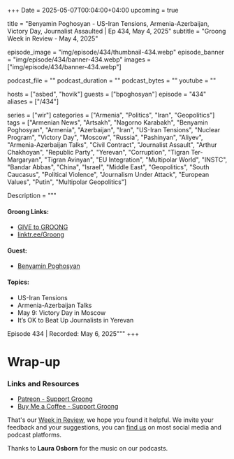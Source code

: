 +++
Date = 2025-05-07T00:04:00+04:00
upcoming = true

title = "Benyamin Poghosyan - US-Iran Tensions, Armenia-Azerbaijan, Victory Day, Journalist Assaulted | Ep 434, May 4, 2025"
subtitle = "Groong Week in Review - May 4, 2025"

episode_image = "img/episode/434/thumbnail-434.webp"
episode_banner = "img/episode/434/banner-434.webp"
images = ["img/episode/434/banner-434.webp"]

podcast_file = ""
podcast_duration = ""
podcast_bytes = ""
youtube = ""

hosts = ["asbed", "hovik"]
guests = ["bpoghosyan"]
episode = "434"
aliases = ["/434"]

series = ["wir"]
categories = ["Armenia", "Politics", "Iran", "Geopolitics"]
tags = ["Armenian News", "Artsakh", "Nagorno Karabakh", "Benyamin Poghosyan", "Armenia", "Azerbaijan", "Iran", "US-Iran Tensions", "Nuclear Program", "Victory Day", "Moscow", "Russia", "Pashinyan", "Aliyev", "Armenia-Azerbaijan Talks", "Civil Contract", "Journalist Assault", "Arthur Chakhoyan", "Republic Party", "Yerevan", "Corruption", "Tigran Ter-Margaryan", "Tigran Avinyan", "EU Integration", "Multipolar World", "INSTC", "Bandar Abbas", "China", "Israel", "Middle East", "Geopolitics", "South Caucasus", "Political Violence", "Journalism Under Attack", "European Values", "Putin", "Multipolar Geopolitics"]

Description = """

#### Groong Links:
* [GIVE to GROONG](https://podcasts.groong.org/donate)
* [linktr.ee/Groong](https://linktr.ee/groong)

#### Guest:
* [Benyamin Poghosyan](/guest/bpoghosyan)

#### Topics:
* US-Iran Tensions
* Armenia-Azerbaijan Talks
* May 9: Victory Day in Moscow
* It’s OK to Beat Up Journalists in Yerevan

Episode 434 | Recorded: May 6, 2025"""
+++




# Wrap-up

### **Links and Resources**
* [Patreon - Support Groong](https://www.patreon.com/ann_groong)
* [Buy Me a Coffee - Support Groong](https://www.buymeacoffee.com/groong)

That's our [Week in Review](https://podcasts.groong.org/), we hope you found it helpful. We invite your feedback and your suggestions, you can [find us](https://linktr.ee/groong) on most social media and podcast platforms.

Thanks to __Laura Osborn__ for the music on our podcasts.
